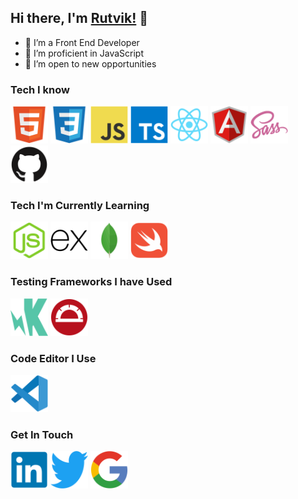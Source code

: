 ## Hi there, I'm [Rutvik!](https://rutvikpatel.ca) 👋

- 🔭 I’m a Front End Developer
- 🌱 I’m proficient in JavaScript
- 👯 I’m open to new opportunities

### Tech I know

[<img src="https://raw.githubusercontent.com/devicons/devicon/master/icons/html5/html5-original.svg" width="60px" height="60px"/>](https://www.w3schools.com/html/)
[<img src="https://raw.githubusercontent.com/devicons/devicon/master/icons/css3/css3-original.svg" width="60px" height="60px"/>](https://www.w3schools.com/css/)
[<img src="https://raw.githubusercontent.com/devicons/devicon/master/icons/javascript/javascript-original.svg" width="60px" height="60px"/>](https://www.javascript.com/)
[<img src="https://raw.githubusercontent.com/devicons/devicon/master/icons/typescript/typescript-original.svg" width="60px" height="60px"/>](https://www.typescriptlang.org/)
[<img src="https://raw.githubusercontent.com/devicons/devicon/master/icons/react/react-original.svg" width="60px" height="60px"/>](https://reactjs.org/)
[<img src="https://raw.githubusercontent.com/devicons/devicon/master/icons/angularjs/angularjs-original.svg" width="60px" height="60px"/>](https://angular.io/)
[<img src="https://raw.githubusercontent.com/devicons/devicon/master/icons/sass/sass-original.svg" width="60px" height="60px"/>](https://www.w3schools.com/css/)
[<img src="https://raw.githubusercontent.com/devicons/devicon/master/icons/github/github-original.svg" width="60px" height="60px"/>](https://github.com/Rutvik17/personal-site)

### Tech I'm Currently Learning

[<img src="https://raw.githubusercontent.com/devicons/devicon/master/icons/nodejs/nodejs-original.svg" width="60px" height="60px"/>](https://nodejs.org/en/)
[<img src="https://raw.githubusercontent.com/devicons/devicon/master/icons/express/express-original.svg" width="60px" height="60px"/>](https://expressjs.com/)
[<img src="https://raw.githubusercontent.com/devicons/devicon/master/icons/mongodb/mongodb-original.svg" width="60px" height="60px"/>](https://www.mongodb.com/)
[<img src="https://raw.githubusercontent.com/devicons/devicon/master/icons/swift/swift-original.svg" width="60px" height="60px"/>](https://developer.apple.com/swift/)

### Testing Frameworks I have Used

[<img src="https://raw.githubusercontent.com/devicons/devicon/master/icons/karma/karma-plain.svg" width="60px" height="60px"/>](https://karma-runner.github.io/latest/index.html)
[<img src="https://raw.githubusercontent.com/devicons/devicon/master/icons/protractor/protractor-plain.svg" width="60px" height="60px"/>](https://www.protractortest.org/#//)

### Code Editor I Use

[<img src="https://raw.githubusercontent.com/devicons/devicon/master/icons/vscode/vscode-original.svg" width="60px" height="60px"/>](https://code.visualstudio.com/)

### Get In Touch

[<img src="https://raw.githubusercontent.com/devicons/devicon/master/icons/linkedin/linkedin-original.svg" width="60px" height="60px"/>](https://www.linkedin.com/in/rutvik1702/)
[<img src="https://raw.githubusercontent.com/devicons/devicon/master/icons/twitter/twitter-original.svg" width="60px" height="60px"/>](https://twitter.com/rutvik1702)
[<img src="https://raw.githubusercontent.com/devicons/devicon/master/icons/google/google-original.svg" width="60px" height="60px"/>](https://rutvikpatel.ca)

<!--
**Rutvik17/Rutvik17** is a ✨ _special_ ✨ repository because its `README.md` (this file) appears on your GitHub profile.

Here are some ideas to get you started:

- 🔭 I’m currently working on ...
- 🌱 I’m currently learning ...
- 👯 I’m looking to collaborate on ...
- 🤔 I’m looking for help with ...
- 💬 Ask me about ...
- 📫 How to reach me: ...
- 😄 Pronouns: ...
- ⚡ Fun fact: ...
-->
